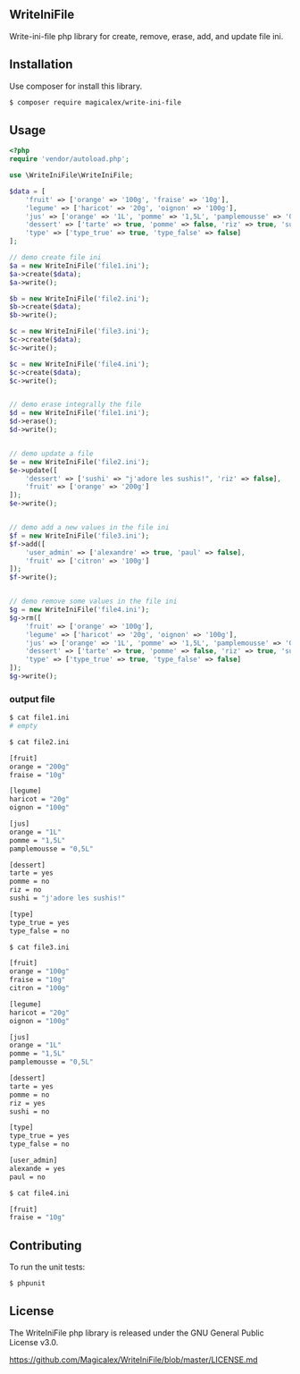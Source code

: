 ## WriteIniFile

Write-ini-file php library for create, remove, erase, add, and update file ini.

## Installation

Use composer for install this library.

```bash
$ composer require magicalex/write-ini-file
```

## Usage

```php
<?php
require 'vendor/autoload.php';

use \WriteIniFile\WriteIniFile;

$data = [
    'fruit' => ['orange' => '100g', 'fraise' => '10g'],
    'legume' => ['haricot' => '20g', 'oignon' => '100g'],
    'jus' => ['orange' => '1L', 'pomme' => '1,5L', 'pamplemousse' => '0,5L'],
    'dessert' => ['tarte' => true, 'pomme' => false, 'riz' => true, 'sushi' => false],
    'type' => ['type_true' => true, 'type_false' => false]
];

// demo create file ini
$a = new WriteIniFile('file1.ini');
$a->create($data);
$a->write();

$b = new WriteIniFile('file2.ini');
$b->create($data);
$b->write();

$c = new WriteIniFile('file3.ini');
$c->create($data);
$c->write();

$c = new WriteIniFile('file4.ini');
$c->create($data);
$c->write();


// demo erase integrally the file
$d = new WriteIniFile('file1.ini');
$d->erase();
$d->write();


// demo update a file
$e = new WriteIniFile('file2.ini');
$e->update([
    'dessert' => ['sushi' => "j'adore les sushis!", 'riz' => false],
    'fruit' => ['orange' => '200g']
]);
$e->write();


// demo add a new values in the file ini
$f = new WriteIniFile('file3.ini');
$f->add([
    'user_admin' => ['alexandre' => true, 'paul' => false],
    'fruit' => ['citron' => '100g']
]);
$f->write();


// demo remove some values in the file ini
$g = new WriteIniFile('file4.ini');
$g->rm([
    'fruit' => ['orange' => '100g'],
    'legume' => ['haricot' => '20g', 'oignon' => '100g'],
    'jus' => ['orange' => '1L', 'pomme' => '1,5L', 'pamplemousse' => '0,5L'],
    'dessert' => ['tarte' => true, 'pomme' => false, 'riz' => true, 'sushi' => false],
    'type' => ['type_true' => true, 'type_false' => false]
]);
$g->write();
```

### output file

```bash
$ cat file1.ini
# empty
```

```bash
$ cat file2.ini

[fruit]
orange = "200g"
fraise = "10g"

[legume]
haricot = "20g"
oignon = "100g"

[jus]
orange = "1L"
pomme = "1,5L"
pamplemousse = "0,5L"

[dessert]
tarte = yes
pomme = no
riz = no
sushi = "j'adore les sushis!"

[type]
type_true = yes
type_false = no
```

```bash
$ cat file3.ini

[fruit]
orange = "100g"
fraise = "10g"
citron = "100g"

[legume]
haricot = "20g"
oignon = "100g"

[jus]
orange = "1L"
pomme = "1,5L"
pamplemousse = "0,5L"

[dessert]
tarte = yes
pomme = no
riz = yes
sushi = no

[type]
type_true = yes
type_false = no

[user_admin]
alexande = yes
paul = no
```
```bash
$ cat file4.ini

[fruit]
fraise = "10g"
```

## Contributing

To run the unit tests:

```bash
$ phpunit
```

## License

The WriteIniFile php library is released under the GNU General Public License v3.0.

https://github.com/Magicalex/WriteIniFile/blob/master/LICENSE.md
